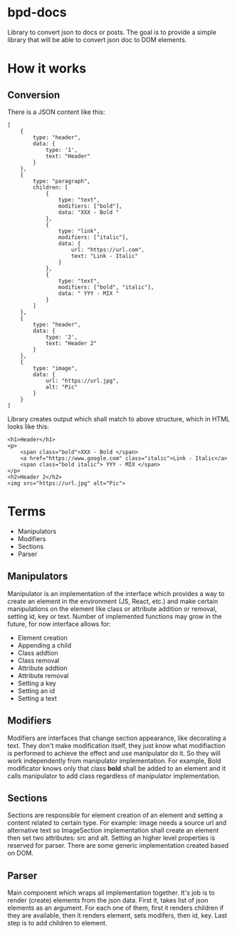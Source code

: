 # bpd-docs
Library to convert json to docs or posts.
The goal is to provide a simple library that will be able to convert json doc to DOM elements.

# How it works

## Conversion
There is a JSON content like this: 
```
[
    {
        type: "header",
        data: {
            type: '1',
            text: "Header"
        }
    },
    {
        type: "paragraph",
        children: [
            {
                type: "text",
                modifiers: ["bold"],
                data: "XXX - Bold "
            },
            {
                type: "link",
                modifiers: ["italic"],
                data: {
                    url: "https://url.com",
                    text: "Link - Italic"
                }
            },
            {
                type: "text",
                modifiers: ["bold", "italic"],
                data: " YYY - MIX "
            }
        ]
    },
    {
        type: "header",
        data: {
            type: '2',
            text: "Header 2"
        }
    },
    {
        type: "image",
        data: {
            url: "https://url.jpg",
            alt: "Pic"
        }
    }
]
```

Library creates output which shall match to above structure, which in HTML looks like this: 

```
<h1>Header</h1>
<p>
	<span class="bold">XXX - Bold </span>
	<a href="https://www.google.com" class="italic">Link - Italic</a>
	<span class="bold italic"> YYY - MIX </span>
</p>
<h2>Header 2</h2>
<img src="https://url.jpg" alt="Pic">
```

# Terms
* Manipulators
* Modifiers
* Sections
* Parser

## Manipulators
Manipulator is an implementation of the interface which provides a way to create an element in the environment (JS, React, etc.) and make certain manipulations on the element like class or attribute addition or removal, setting id, key or text. Number of implemented functions may grow in the future, for now interface allows for:
* Element creation
* Appending a child
* Class addtion
* Class removal
* Attribute addtion
* Attribute removal
* Setting a key
* Setting an id
* Setting a text

## Modifiers
Modifiers are interfaces that change section appearance, like decorating a text. They don't make modification itself, they just know what modifiaction is performed to achieve the effect and use manipulator do it. So they will work independently from manipulator implementation.
For example, Bold modificator knows only that class **bold** shall be added to an element and it calls manipulator to add class regardless of manipulator implementation.

## Sections
Sections are responsible for element creation of an element and setting a content related to certain type. For example: image needs a source url and alternative text so ImageSection implementation shall create an element then set two attributes: src and alt. Setting an higher level properties is reserved for parser. There are some generic implementation created based on DOM.

## Parser
Main component which wraps all implementation together. It's job is to render (create) elements from the json data. First it, takes list of json elements as an argument. For each one of them, first it renders children if they are available, then it renders element, sets modifers, then id, key. Last step is to add children to element.
